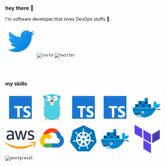 ### hey there 👋

I'm software developer that loves DevOps stuffs 🐧.


<code><img  alt="twitter" src="https://raw.githubusercontent.com/lleonesouza/lleonesouza/main/icons/twitter.svg" /></code>
<code><img  alt="insta" src="https://raw.githubusercontent.com/lleonesouza/lleonesouza/main/icons/insta.svg" /></code>
<code><img  alt="twitter" src="https://raw.githubusercontent.com/lleonesouza/lleonesouza</code>main/icons/twitter
.svg" /></code>

<!-- <code><img  alt="code" src="https://raw.githubusercontent.com/lleonesouza/lleonesouza</code>main/code.gif"</code>
 /> -->

<br />
<br />

### my skills

<code><img  alt="typescript" src="https://raw.githubusercontent.com/lleonesouza/lleonesouza/main/icons/typescript.svg" /></code>
<code><img  alt="golang" src="https://raw.githubusercontent.com/lleonesouza/lleonesouza/main/icons/golang.svg" /></code>
<code><img  alt="postgresql" src="https://raw.githubusercontent.com/lleonesouza/lleonesouza/main/icons/typescript.svg" /></code>
<code><img  alt="mongodb" src="https://raw.githubusercontent.com/lleonesouza/lleonesouza/main/icons/typescript.svg" /></code>
<code><img  alt="docker" src="https://raw.githubusercontent.com/lleonesouza/lleonesouza/main/icons/docker.svg" /></code>
<code><img  alt="aws" src="https://raw.githubusercontent.com/lleonesouza/lleonesouza/main/icons/aws.svg" /></code>
<code><img  alt="gcloud" src="https://raw.githubusercontent.com/lleonesouza/lleonesouza/main/icons/gcloud.svg" /></code>
<code><img  alt="kubernetes" src="https://raw.githubusercontent.com/lleonesouza/lleonesouza/main/icons/kubernetes.svg" /></code>
<code><img  alt="docker" src="https://raw.githubusercontent.com/lleonesouza/lleonesouza/main/icons/docker.svg" /></code>
<code><img  alt="terraform" src="https://raw.githubusercontent.com/lleonesouza/lleonesouza/main/icons/terraform.svg" /></code>
<code><img  alt="postgresql" src="https://raw.githubusercontent.com/lleonesouza/lleonesouza</code>main/icons/terraform
.svg" />

<br />
<br />

<!-- <a href="https://www.buymeacoffee.com/lleonesouza" target="_blank"><img src="https://cdn.buymeacoffee.com/buttons/v2/default-red.png" alt="by me a coffe" width="100" ></a> -->


